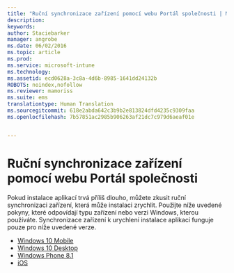 ```yaml
---
title: "Ruční synchronizace zařízení pomocí webu Portál společnosti | Microsoft Intune"
description: 
keywords: 
author: Staciebarker
manager: angrobe
ms.date: 06/02/2016
ms.topic: article
ms.prod: 
ms.service: microsoft-intune
ms.technology: 
ms.assetid: ecd0628a-3c8a-4d6b-8985-1641dd24132b
ROBOTS: noindex,nofollow
ms.reviewer: mamoriss
ms.suite: ems
translationtype: Human Translation
ms.sourcegitcommit: 618e2abda642c3b9b2e813824dfd4235c9309faa
ms.openlocfilehash: 7b57851ac2985b906263af21dc7c979d6aeaf01e


---
```



# Ruční synchronizace zařízení pomocí webu Portál společnosti

Pokud instalace aplikací trvá příliš dlouho, můžete zkusit ruční synchronizaci zařízení, která může instalaci zrychlit. Použijte níže uvedené pokyny, které odpovídají typu zařízení nebo verzi Windows, kterou používáte. Synchronizace zařízení k urychlení instalace aplikací funguje pouze pro níže uvedené verze.

* [Windows 10 Mobile](sync-your-device-manually-windows.md#windows-10-mobile)
* [Windows 10 Desktop](sync-your-device-manually-windows.md#windows-10-desktop)
* [Windows Phone 8.1](sync-your-device-manually-windows.md#windows-phone-8-1)
* [iOS](sync-your-device-manually-ios.md)



<!--HONumber=Jul16_HO4-->


